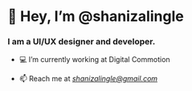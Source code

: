 # 👋 Hey, I’m @shanizalingle

### I am a UI/UX designer and developer.

- 💻 I’m currently working at Digital Commotion

- 📫 Reach me at *shanizalingle@gmail.com*

<!---
shanizalingle/shanizalingle is a ✨ special ✨ repository because its `README.md` (this file) appears on your GitHub profile.
You can click the Preview link to take a look at your changes.
--->
